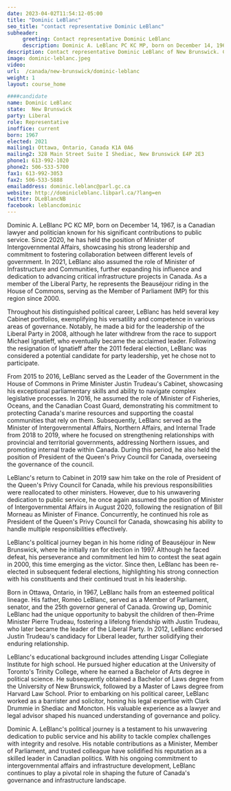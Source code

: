 ```yaml
---
date: 2023-04-02T11:54:12-05:00
title: "Dominic LeBlanc"
seo_title: "contact representative Dominic LeBlanc"
subheader:
     greeting: Contact representative Dominic LeBlanc
     description: Dominic A. LeBlanc PC KC MP, born on December 14, 1967, is a Canadian lawyer and politician known for his significant contributions to public service. Since 2020, he has held the position of Minister of Intergovernmental Affairs, showcasing his strong leadership and commitment to fostering collaboration between different levels of government.
description: Contact representative Dominic LeBlanc of New Brunswick. Contact information for Dominic LeBlanc includes email address, phone number, and mailing address.
image: dominic-leblanc.jpeg
video:
url:  /canada/new-brunswick/dominic-leblanc
weight: 1
layout: course_home

####candidate
name: Dominic LeBlanc
state:	New Brunswick
party: Liberal
role: Representative
inoffice: current
born: 1967
elected: 2021
mailing1: Ottawa, Ontario, Canada K1A 0A6
mailing2: 328 Main Street Suite I Shediac, New Brunswick E4P 2E3
phone1: 613-992-1020
phone2: 506-533-5700
fax1: 613-992-3053
fax2: 506-533-5888
emailaddress: dominic.leblanc@parl.gc.ca
website: http://dominicleblanc.libparl.ca/?lang=en
twitter: DLeBlancNB
facebook: leblancdominic
---
```


Dominic A. LeBlanc PC KC MP, born on December 14, 1967, is a Canadian lawyer and politician known for his significant contributions to public service. Since 2020, he has held the position of Minister of Intergovernmental Affairs, showcasing his strong leadership and commitment to fostering collaboration between different levels of government. In 2021, LeBlanc also assumed the role of Minister of Infrastructure and Communities, further expanding his influence and dedication to advancing critical infrastructure projects in Canada. As a member of the Liberal Party, he represents the Beauséjour riding in the House of Commons, serving as the Member of Parliament (MP) for this region since 2000.

Throughout his distinguished political career, LeBlanc has held several key Cabinet portfolios, exemplifying his versatility and competence in various areas of governance. Notably, he made a bid for the leadership of the Liberal Party in 2008, although he later withdrew from the race to support Michael Ignatieff, who eventually became the acclaimed leader. Following the resignation of Ignatieff after the 2011 federal election, LeBlanc was considered a potential candidate for party leadership, yet he chose not to participate.

From 2015 to 2016, LeBlanc served as the Leader of the Government in the House of Commons in Prime Minister Justin Trudeau's Cabinet, showcasing his exceptional parliamentary skills and ability to navigate complex legislative processes. In 2016, he assumed the role of Minister of Fisheries, Oceans, and the Canadian Coast Guard, demonstrating his commitment to protecting Canada's marine resources and supporting the coastal communities that rely on them. Subsequently, LeBlanc served as the Minister of Intergovernmental Affairs, Northern Affairs, and Internal Trade from 2018 to 2019, where he focused on strengthening relationships with provincial and territorial governments, addressing Northern issues, and promoting internal trade within Canada. During this period, he also held the position of President of the Queen's Privy Council for Canada, overseeing the governance of the council.

LeBlanc's return to Cabinet in 2019 saw him take on the role of President of the Queen's Privy Council for Canada, while his previous responsibilities were reallocated to other ministers. However, due to his unwavering dedication to public service, he once again assumed the position of Minister of Intergovernmental Affairs in August 2020, following the resignation of Bill Morneau as Minister of Finance. Concurrently, he continued his role as President of the Queen's Privy Council for Canada, showcasing his ability to handle multiple responsibilities effectively.

LeBlanc's political journey began in his home riding of Beauséjour in New Brunswick, where he initially ran for election in 1997. Although he faced defeat, his perseverance and commitment led him to contest the seat again in 2000, this time emerging as the victor. Since then, LeBlanc has been re-elected in subsequent federal elections, highlighting his strong connection with his constituents and their continued trust in his leadership.

Born in Ottawa, Ontario, in 1967, LeBlanc hails from an esteemed political lineage. His father, Roméo LeBlanc, served as a Member of Parliament, senator, and the 25th governor general of Canada. Growing up, Dominic LeBlanc had the unique opportunity to babysit the children of then-Prime Minister Pierre Trudeau, fostering a lifelong friendship with Justin Trudeau, who later became the leader of the Liberal Party. In 2012, LeBlanc endorsed Justin Trudeau's candidacy for Liberal leader, further solidifying their enduring relationship.

LeBlanc's educational background includes attending Lisgar Collegiate Institute for high school. He pursued higher education at the University of Toronto's Trinity College, where he earned a Bachelor of Arts degree in political science. He subsequently obtained a Bachelor of Laws degree from the University of New Brunswick, followed by a Master of Laws degree from Harvard Law School. Prior to embarking on his political career, LeBlanc worked as a barrister and solicitor, honing his legal expertise with Clark Drummie in Shediac and Moncton. His valuable experience as a lawyer and legal advisor shaped his nuanced understanding of governance and policy.

Dominic A. LeBlanc's political journey is a testament to his unwavering dedication to public service and his ability to tackle complex challenges with integrity and resolve. His notable contributions as a Minister, Member of Parliament, and trusted colleague have solidified his reputation as a skilled leader in Canadian politics. With his ongoing commitment to intergovernmental affairs and infrastructure development, LeBlanc continues to play a pivotal role in shaping the future of Canada's governance and infrastructure landscape.
